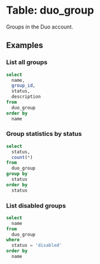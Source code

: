 # Table: duo_group

Groups in the Duo account.

## Examples

### List all groups

```sql
select
  name,
  group_id,
  status,
  description
from
  duo_group
order by
  name
```

### Group statistics by status

```sql
select
  status,
  count(*)
from
  duo_group
group by
  status
order by
  status
```

### List disabled groups

```sql
select
  name
from
  duo_group
where
  status = 'disabled'
order by
  name
```
